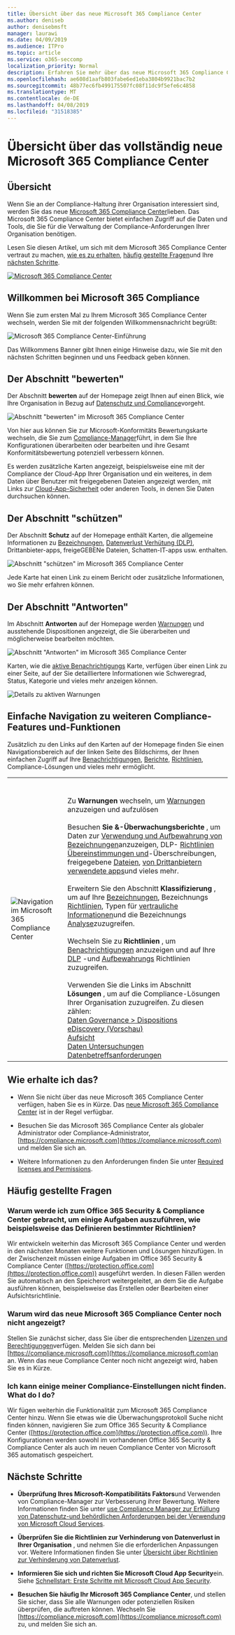 ```yaml
---
title: Übersicht über das neue Microsoft 365 Compliance Center
ms.author: deniseb
author: denisebmsft
manager: laurawi
ms.date: 04/09/2019
ms.audience: ITPro
ms.topic: article
ms.service: o365-seccomp
localization_priority: Normal
description: Erfahren Sie mehr über das neue Microsoft 365 Compliance Center, einschließlich der enthaltenen Informationen, seiner Vorgehensweisen und der nächsten Schritte.
ms.openlocfilehash: ae608d1aafb803fabe6ed1eba3804b9921bac7b2
ms.sourcegitcommit: 48b77ec6fb499175507fc08f11dc9f5efe6c4858
ms.translationtype: MT
ms.contentlocale: de-DE
ms.lasthandoff: 04/08/2019
ms.locfileid: "31518385"
---
```

# <a name="overview-of-the-all-new-microsoft-365-compliance-center"></a>Übersicht über das vollständig neue Microsoft 365 Compliance Center

## <a name="overview"></a>Übersicht

Wenn Sie an der Compliance-Haltung ihrer Organisation interessiert sind, werden Sie das neue [Microsoft 365 Compliance Center](https://compliance.microsoft.com)lieben. Das Microsoft 365 Compliance Center bietet einfachen Zugriff auf die Daten und Tools, die Sie für die Verwaltung der Compliance-Anforderungen Ihrer Organisation benötigen. 

Lesen Sie diesen Artikel, um sich mit dem Microsoft 365 Compliance Center vertraut zu machen, [wie es zu erhalten](#how-do-i-get-this), [häufig gestellte Fragen](#frequently-asked-questions)und Ihre [nächsten Schritte](#next-steps).

[![Microsoft 365 Compliance Center](media/m365-compliance-center.png)](https://compliance.microsoft.com)

## <a name="welcome-to-microsoft-365-compliance"></a>Willkommen bei Microsoft 365 Compliance

Wenn Sie zum ersten Mal zu Ihrem Microsoft 365 Compliance Center wechseln, werden Sie mit der folgenden Willkommensnachricht begrüßt:

![Microsoft 365 Compliance Center-Einführung](media/m365-compliancecenter-welcomesteps.png)

Das Willkommens Banner gibt Ihnen einige Hinweise dazu, wie Sie mit den nächsten Schritten beginnen und uns Feedback geben können.

## <a name="the-assess-section"></a>Der Abschnitt "bewerten"

Der Abschnitt **bewerten** auf der Homepage zeigt Ihnen auf einen Blick, wie Ihre Organisation in Bezug auf [Datenschutz und Compliance](protect-access-to-data-and-services.md)vorgeht.

![Abschnitt "bewerten" im Microsoft 365 Compliance Center](media/m365-compliance-center-assess.png)

Von hier aus können Sie zur Microsoft-Konformitäts Bewertungskarte wechseln, die Sie zum [Compliance-Manager](meet-data-protection-and-regulatory-reqs-using-microsoft-cloud.md)führt, in dem Sie Ihre Konfigurationen überarbeiten oder bearbeiten und ihre Gesamt Konformitätsbewertung potenziell verbessern können.

Es werden zusätzliche Karten angezeigt, beispielsweise eine mit der Compliance der Cloud-App Ihrer Organisation und ein weiteres, in dem Daten über Benutzer mit freigegebenen Dateien angezeigt werden, mit Links zur [Cloud-App-Sicherheit](https://docs.microsoft.com/cloud-app-security/) oder anderen Tools, in denen Sie Daten durchsuchen können.

## <a name="the-protect-section"></a>Der Abschnitt "schützen"

Der Abschnitt **Schutz** auf der Homepage enthält Karten, die allgemeine Informationen zu [Bezeichnungen](labels.md), [Datenverlust Verhütung (DLP)](data-loss-prevention-policies.md), Drittanbieter-apps, freigeGEBENe Dateien, Schatten-IT-apps usw. enthalten. 

![Abschnitt "schützen" im Microsoft 365 Compliance Center](media/m365-compliance-center-protect.png)

Jede Karte hat einen Link zu einem Bericht oder zusätzliche Informationen, wo Sie mehr erfahren können.

## <a name="the-respond-section"></a>Der Abschnitt "Antworten"

Im Abschnitt **Antworten** auf der Homepage werden [Warnungen](alerts.md) und ausstehende Dispositionen angezeigt, die Sie überarbeiten und möglicherweise bearbeiten möchten. [](disposition-reviews.md)

![Abschnitt "Antworten" im Microsoft 365 Compliance Center](media/m365-compliance-center-respond.png)

Karten, wie die [aktive Benachrichtigungs](alerts.md) Karte, verfügen über einen Link zu einer Seite, auf der Sie detailliertere Informationen wie Schweregrad, Status, Kategorie und vieles mehr anzeigen können.

![Details zu aktiven Warnungen](media/m365-compliance-center-alerts-details.png) 

## <a name="easy-navigation-to-more-compliance-features-and-capabilities"></a>Einfache Navigation zu weiteren Compliance-Features und-Funktionen

Zusätzlich zu den Links auf den Karten auf der Homepage finden Sie einen Navigationsbereich auf der linken Seite des Bildschirms, der Ihnen einfachen Zugriff auf Ihre [Benachrichtigungen](alerts.md), [Berichte](reports-in-security-and-compliance.md), [Richtlinien](alert-policies.md), Compliance-Lösungen und vieles mehr ermöglicht. 

|  |  |
|---------|---------|
|![Navigation im Microsoft 365 Compliance Center](media/m365-compliance-center-leftnav.png)  |<br/><br/> Zu **Warnungen** wechseln, um [Warnungen](alerts.md) anzuzeigen und aufzulösen<br/><br/>Besuchen **Sie &-Überwachungsberichte** , um Daten zur [Verwendung und Aufbewahrung von Bezeichnungen](sensitivity-labels.md)anzuzeigen, DLP- [Richtlinien Übereinstimmungen und](view-the-dlp-reports.md)-Überschreibungen, freigegebene [Dateien](https://docs.microsoft.com/cloud-app-security/file-filters), [von Drittanbietern verwendete apps](https://docs.microsoft.com/cloud-app-security/discovered-apps)und vieles mehr.<br/><br/>Erweitern Sie den Abschnitt **Klassifizierung** , um auf Ihre [Bezeichnungen](labels.md), Bezeichnungs [Richtlinien](sensitivity-labels.md#what-label-policies-can-do), Typen für [vertrauliche Informationen](what-the-sensitive-information-types-look-for.md)und die Bezeichnungs [Analyse](view-label-activity-for-documents.md)zuzugreifen.<br/><br/>Wechseln Sie zu **Richtlinien** , um [Benachrichtigungen](alerts.md) anzuzeigen und auf Ihre [DLP](data-loss-prevention-policies.md) -und [Aufbewahrungs](retention-policies.md) Richtlinien zuzugreifen.<br/><br/> Verwenden Sie die Links im Abschnitt **Lösungen** , um auf die Compliance-Lösungen Ihrer Organisation zuzugreifen. Zu diesen zählen: <br/>[Daten Governance > Dispositions](disposition-reviews.md)<br/>[eDiscovery (Vorschau)](compliance20/overview-ediscovery-20.md)<br/>[Aufsicht](supervision-policies.md)<br/>[Daten Untersuchungen](datainvestigations/overview-data-investigations.md)<br/>[Datenbetreffsanforderungen](manage-gdpr-data-subject-requests-with-the-dsr-case-tool.md)        |


## <a name="how-do-i-get-this"></a>Wie erhalte ich das?

- Wenn Sie nicht über das neue Microsoft 365 Compliance Center verfügen, haben Sie es in Kürze. Das [neue Microsoft 365 Compliance Center](microsoft-security-and-compliance.md#microsoft-365-compliance-center) ist in der Regel verfügbar.

- Besuchen Sie das Microsoft 365 Compliance Center als globaler Administrator oder Compliance-Administrator, [https://compliance.microsoft.com](https://compliance.microsoft.com) und melden Sie sich an. 

- Weitere Informationen zu den Anforderungen finden Sie unter [Required licenses and Permissions](microsoft-security-and-compliance.md#required-licenses-and-permissions).

## <a name="frequently-asked-questions"></a>Häufig gestellte Fragen

### <a name="why-am-i-taken-to-the-office-365-security--compliance-center-to-perform-some-tasks-such-as-defining-certain-policies"></a>Warum werde ich zum Office 365 Security & Compliance Center gebracht, um einige Aufgaben auszuführen, wie beispielsweise das Definieren bestimmter Richtlinien?

Wir entwickeln weiterhin das Microsoft 365 Compliance Center und werden in den nächsten Monaten weitere Funktionen und Lösungen hinzufügen. In der Zwischenzeit müssen einige Aufgaben im Office 365 Security & Compliance Center ([https://protection.office.com](https://protection.office.com)) ausgeführt werden. In diesen Fällen werden Sie automatisch an den Speicherort weitergeleitet, an dem Sie die Aufgabe ausführen können, beispielsweise das Erstellen oder Bearbeiten einer Aufsichtsrichtlinie.

### <a name="why-dont-i-see-the-new-microsoft-365-compliance-center-yet"></a>Warum wird das neue Microsoft 365 Compliance Center noch nicht angezeigt?

Stellen Sie zunächst sicher, dass Sie über die entsprechenden [Lizenzen und Berechtigungen](microsoft-security-and-compliance.md#required-licenses-and-permissions)verfügen. Melden Sie sich dann bei [https://compliance.microsoft.com](https://compliance.microsoft.com)an an. Wenn das neue Compliance Center noch nicht angezeigt wird, haben Sie es in Kürze.

### <a name="i-cant-find-some-of-my-compliance-settings-what-do-i-do"></a>Ich kann einige meiner Compliance-Einstellungen nicht finden. What do I do?

Wir fügen weiterhin die Funktionalität zum Microsoft 365 Compliance Center hinzu. Wenn Sie etwas wie die Überwachungsprotokoll Suche nicht finden können, navigieren Sie zum Office 365 Security & Compliance Center ([https://protection.office.com](https://protection.office.com)). Ihre Konfigurationen werden sowohl im vorhandenen Office 365 Security & Compliance Center als auch im neuen Compliance Center von Microsoft 365 automatisch gespeichert.

## <a name="next-steps"></a>Nächste Schritte

- **Überprüfung Ihres Microsoft-Kompatibilitäts Faktors**und Verwenden von Compliance-Manager zur Verbesserung ihrer Bewertung. Weitere Informationen finden Sie unter [use Compliance Manager zur Erfüllung von Datenschutz-und behördlichen Anforderungen bei der Verwendung von Microsoft Cloud Services](meet-data-protection-and-regulatory-reqs-using-microsoft-cloud.md).

- **Überprüfen Sie die Richtlinien zur Verhinderung von Datenverlust in Ihrer Organisation** , und nehmen Sie die erforderlichen Anpassungen vor. Weitere Informationen finden Sie unter [Übersicht über Richtlinien zur Verhinderung von Datenverlust](data-loss-prevention-policies.md). 

- **Informieren Sie sich und richten Sie Microsoft Cloud App Security**ein. Siehe [Schnellstart: Erste Schritte mit Microsoft Cloud App Security](https://docs.microsoft.com/cloud-app-security/getting-started-with-cloud-app-security).  

- **Besuchen Sie häufig Ihr Microsoft 365 Compliance Center**, und stellen Sie sicher, dass Sie alle Warnungen oder potenziellen Risiken überprüfen, die auftreten können. Wechseln Sie [https://compliance.microsoft.com](https://compliance.microsoft.com) zu, und melden Sie sich an.